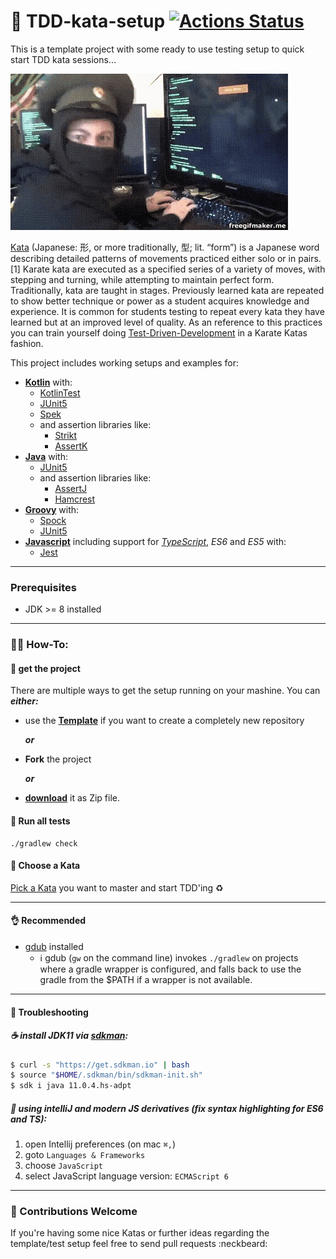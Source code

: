 🚀 TDD-kata-setup [![Actions Status](https://github.com/christian-draeger/kata-setup/workflows/master/badge.svg)](https://github.com/christian-draeger/kata-setup/actions)
=================

This is a template project with some ready to use testing setup to quick start TDD kata sessions...

![hacken](hacken.gif)

[Kata](https://en.wikipedia.org/wiki/Karate_kata) (Japanese: 形, or more traditionally, 型; lit. “form”) is a Japanese word describing detailed patterns of movements practiced either solo or in pairs.[1] Karate kata are executed as a specified series of a variety of moves, with stepping and turning, while attempting to maintain perfect form.
Traditionally, kata are taught in stages. Previously learned kata are repeated to show better technique or power as a student acquires knowledge and experience. It is common for students testing to repeat every kata they have learned but at an improved level of quality. As an reference to this practices you can train yourself doing [Test-Driven-Development](https://martinfowler.com/bliki/TestDrivenDevelopment.html) in a Karate Katas fashion.

This project includes working setups and examples for:
* __[Kotlin](https://kotlinlang.org/docs/reference/)__ with:
    * [KotlinTest](https://github.com/kotlintest/kotlintest/blob/master/doc/reference.md)
    * [JUnit5](https://junit.org/junit5/docs/current/user-guide/)
    * [Spek](https://www.spekframework.org/)
    * and assertion libraries like:
        * [Strikt](https://strikt.io/)
        * [AssertK](https://github.com/willowtreeapps/assertk)
* __[Java](https://docs.oracle.com/javase/specs/jls/se8/html/index.html)__ with:
    * [JUnit5](https://junit.org/junit5/docs/current/user-guide/)
    * and assertion libraries like:
        * [AssertJ](https://joel-costigliola.github.io/assertj/)
        * [Hamcrest](http://hamcrest.org/JavaHamcrest/)
* __[Groovy](https://groovy-lang.org/documentation.html)__ with:
    * [Spock](http://spockframework.org/spock/docs/1.3/all_in_one.html)
    * [JUnit5](https://junit.org/junit5/docs/current/user-guide/)
* __[Javascript](https://developer.mozilla.org/en-US/docs/Web/JavaScript)__ including support for _[TypeScript](https://www.typescriptlang.org/docs/home.html)_, _ES6_ and _ES5_ with:
    * [Jest](https://jestjs.io/docs/en/getting-started)

___

### Prerequisites

* JDK >= 8 installed

___

### 👨‍🍳 How-To:

#### 📁 get the project
There are multiple ways to get the setup running on your mashine.
You can **_either:_**
* use the **[Template](https://github.com/christian-draeger/kata-setup/generate)** if you want to create a completely new repository

    **_or_**

* **Fork** the project

    **_or_**

* **[download](https://github.com/christian-draeger/kata-setup/archive/master.zip)** it as Zip file.

#### 💫 Run all tests

    ./gradlew check
    

#### 📰 Choose a Kata
[Pick a Kata](/Katas) you want to master and start TDD'ing ♻️

___

#### 👌 Recommended

* [gdub](https://github.com/dougborg/gdub) installed
    * ℹ️ gdub (`gw` on the command line) invokes `./gradlew` on projects where a gradle wrapper is configured, and falls back to use the gradle from the $PATH if a wrapper is not available.
 
___

#### 🔧 Troubleshooting

##### ☕️ install JDK11 via [sdkman](https://sdkman.io/):
```bash
$ curl -s "https://get.sdkman.io" | bash
$ source "$HOME/.sdkman/bin/sdkman-init.sh"
$ sdk i java 11.0.4.hs-adpt
```


##### 🚧 using intelliJ and modern JS derivatives (fix syntax highlighting for ES6 and TS):

1. open Intellij preferences (on mac `⌘,`)
1. goto `Languages & Frameworks`
1. choose `JavaScript`
1. select JavaScript language version: `ECMAScript 6`

___

### 🤝 Contributions Welcome
If you're having some nice Katas or further ideas regarding the template/test setup feel free to send pull requests :neckbeard:

